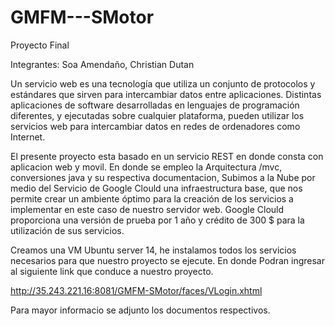 # GMFM---SMotor
Proyecto Final 

Integrantes: Soa Amendaño, Christian Dutan


Un servicio web es una tecnología que utiliza un conjunto de protocolos y estándares que sirven para intercambiar datos entre 
aplicaciones. Distintas aplicaciones de software desarrolladas en lenguajes de programación diferentes, y ejecutadas sobre 
cualquier plataforma, pueden utilizar los servicios web para intercambiar datos en redes de ordenadores como Internet. 

El presente proyecto esta basado en un servicio REST en donde consta con aplicacion web y movil.
En donde se empleo la Arquitectura /mvc, conversiones java y su respectiva documentacion, Subimos a la Nube por 
medio del Servicio de Google Clould una infraestructura base, que nos permite crear un ambiente óptimo para la creación 
de los servicios a implementar en este caso de nuestro servidor web. Google Clould proporciona una versión de prueba por 
1 año y crédito de 300 $ para la utilización de sus servicios.

Creamos una VM Ubuntu server 14, he instalamos todos los servicios necesarios para que nuestro proyecto se ejecute. En donde
Podran ingresar al siguiente link que conduce a nuestro proyecto.

http://35.243.221.16:8081/GMFM-SMotor/faces/VLogin.xhtml

Para mayor informacio se adjunto los documentos respectivos.
